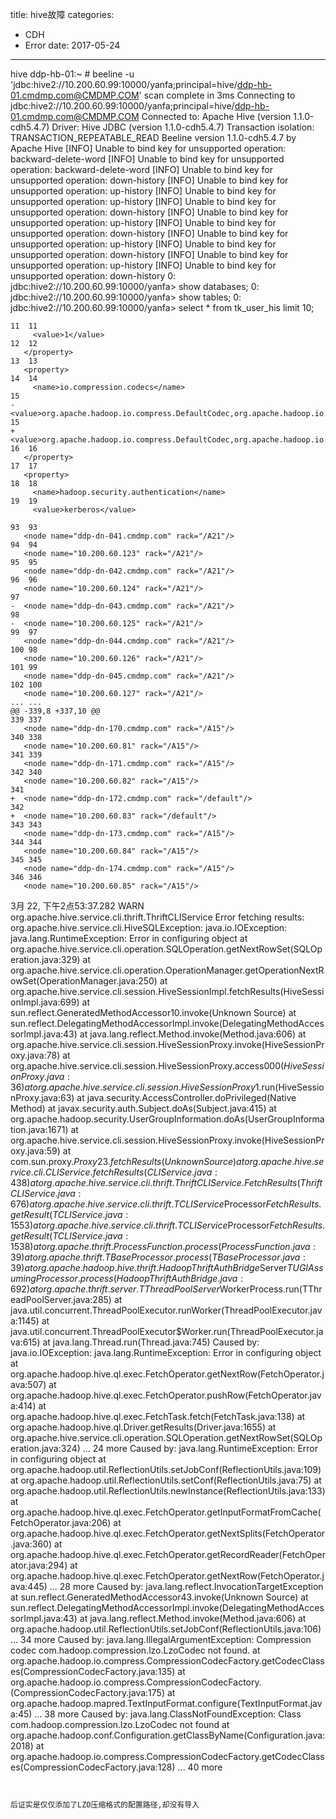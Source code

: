 title: hive故障
categories: 
- CDH
- Error
date: 2017-05-24
---
hive
ddp-hb-01:~ # beeline -u 'jdbc:hive2://10.200.60.99:10000/yanfa;principal=hive/ddp-hb-01.cmdmp.com@CMDMP.COM'
scan complete in 3ms
Connecting to jdbc:hive2://10.200.60.99:10000/yanfa;principal=hive/ddp-hb-01.cmdmp.com@CMDMP.COM
Connected to: Apache Hive (version 1.1.0-cdh5.4.7)
Driver: Hive JDBC (version 1.1.0-cdh5.4.7)
Transaction isolation: TRANSACTION_REPEATABLE_READ
Beeline version 1.1.0-cdh5.4.7 by Apache Hive
[INFO] Unable to bind key for unsupported operation: backward-delete-word
[INFO] Unable to bind key for unsupported operation: backward-delete-word
[INFO] Unable to bind key for unsupported operation: down-history
[INFO] Unable to bind key for unsupported operation: up-history
[INFO] Unable to bind key for unsupported operation: up-history
[INFO] Unable to bind key for unsupported operation: down-history
[INFO] Unable to bind key for unsupported operation: up-history
[INFO] Unable to bind key for unsupported operation: down-history
[INFO] Unable to bind key for unsupported operation: up-history
[INFO] Unable to bind key for unsupported operation: down-history
[INFO] Unable to bind key for unsupported operation: up-history
[INFO] Unable to bind key for unsupported operation: down-history
0: jdbc:hive2://10.200.60.99:10000/yanfa> show databases;
0: jdbc:hive2://10.200.60.99:10000/yanfa> show tables;
0: jdbc:hive2://10.200.60.99:10000/yanfa> select * from tk_user_his limit 10;


```
11	11	
     <value>1</value>
12	12	
   </property>
13	13	
   <property>
14	14	
     <name>io.compression.codecs</name>
15		
-    <value>org.apache.hadoop.io.compress.DefaultCodec,org.apache.hadoop.io.compress.GzipCodec,org.apache.hadoop.io.compress.BZip2Codec,org.apache.hadoop.io.compress.DeflateCodec,org.apache.hadoop.io.compress.SnappyCodec,org.apache.hadoop.io.compress.Lz4Codec</value>
15	
+    <value>org.apache.hadoop.io.compress.DefaultCodec,org.apache.hadoop.io.compress.GzipCodec,org.apache.hadoop.io.compress.BZip2Codec,org.apache.hadoop.io.compress.DeflateCodec,org.apache.hadoop.io.compress.SnappyCodec,org.apache.hadoop.io.compress.Lz4Codec,com.hadoop.compression.lzo.LzoCodec,com.hadoop.compression.lzo.LzopCodec</value>
16	16	
   </property>
17	17	
   <property>
18	18	
     <name>hadoop.security.authentication</name>
19	19	
     <value>kerberos</value>

```

```
93	93	
   <node name="ddp-dn-041.cmdmp.com" rack="/A21"/>
94	94	
   <node name="10.200.60.123" rack="/A21"/>
95	95	
   <node name="ddp-dn-042.cmdmp.com" rack="/A21"/>
96	96	
   <node name="10.200.60.124" rack="/A21"/>
97		
-  <node name="ddp-dn-043.cmdmp.com" rack="/A21"/>
98		
-  <node name="10.200.60.125" rack="/A21"/>
99	97	
   <node name="ddp-dn-044.cmdmp.com" rack="/A21"/>
100	98	
   <node name="10.200.60.126" rack="/A21"/>
101	99	
   <node name="ddp-dn-045.cmdmp.com" rack="/A21"/>
102	100	
   <node name="10.200.60.127" rack="/A21"/>
...	...	
@@ -339,8 +337,10 @@
339	337	
   <node name="ddp-dn-170.cmdmp.com" rack="/A15"/>
340	338	
   <node name="10.200.60.81" rack="/A15"/>
341	339	
   <node name="ddp-dn-171.cmdmp.com" rack="/A15"/>
342	340	
   <node name="10.200.60.82" rack="/A15"/>
341	
+  <node name="ddp-dn-172.cmdmp.com" rack="/default"/>
342	
+  <node name="10.200.60.83" rack="/default"/>
343	343	
   <node name="ddp-dn-173.cmdmp.com" rack="/A15"/>
344	344	
   <node name="10.200.60.84" rack="/A15"/>
345	345	
   <node name="ddp-dn-174.cmdmp.com" rack="/A15"/>
346	346	
   <node name="10.200.60.85" rack="/A15"/>
```     

3月 22, 下午2点53:37.282	WARN	org.apache.hive.service.cli.thrift.ThriftCLIService	
Error fetching results: 
org.apache.hive.service.cli.HiveSQLException: java.io.IOException: java.lang.RuntimeException: Error in configuring object
	at org.apache.hive.service.cli.operation.SQLOperation.getNextRowSet(SQLOperation.java:329)
	at org.apache.hive.service.cli.operation.OperationManager.getOperationNextRowSet(OperationManager.java:250)
	at org.apache.hive.service.cli.session.HiveSessionImpl.fetchResults(HiveSessionImpl.java:699)
	at sun.reflect.GeneratedMethodAccessor10.invoke(Unknown Source)
	at sun.reflect.DelegatingMethodAccessorImpl.invoke(DelegatingMethodAccessorImpl.java:43)
	at java.lang.reflect.Method.invoke(Method.java:606)
	at org.apache.hive.service.cli.session.HiveSessionProxy.invoke(HiveSessionProxy.java:78)
	at org.apache.hive.service.cli.session.HiveSessionProxy.access$000(HiveSessionProxy.java:36)
	at org.apache.hive.service.cli.session.HiveSessionProxy$1.run(HiveSessionProxy.java:63)
	at java.security.AccessController.doPrivileged(Native Method)
	at javax.security.auth.Subject.doAs(Subject.java:415)
	at org.apache.hadoop.security.UserGroupInformation.doAs(UserGroupInformation.java:1671)
	at org.apache.hive.service.cli.session.HiveSessionProxy.invoke(HiveSessionProxy.java:59)
	at com.sun.proxy.$Proxy23.fetchResults(Unknown Source)
	at org.apache.hive.service.cli.CLIService.fetchResults(CLIService.java:438)
	at org.apache.hive.service.cli.thrift.ThriftCLIService.FetchResults(ThriftCLIService.java:676)
	at org.apache.hive.service.cli.thrift.TCLIService$Processor$FetchResults.getResult(TCLIService.java:1553)
	at org.apache.hive.service.cli.thrift.TCLIService$Processor$FetchResults.getResult(TCLIService.java:1538)
	at org.apache.thrift.ProcessFunction.process(ProcessFunction.java:39)
	at org.apache.thrift.TBaseProcessor.process(TBaseProcessor.java:39)
	at org.apache.hadoop.hive.thrift.HadoopThriftAuthBridge$Server$TUGIAssumingProcessor.process(HadoopThriftAuthBridge.java:692)
	at org.apache.thrift.server.TThreadPoolServer$WorkerProcess.run(TThreadPoolServer.java:285)
	at java.util.concurrent.ThreadPoolExecutor.runWorker(ThreadPoolExecutor.java:1145)
	at java.util.concurrent.ThreadPoolExecutor$Worker.run(ThreadPoolExecutor.java:615)
	at java.lang.Thread.run(Thread.java:745)
Caused by: java.io.IOException: java.lang.RuntimeException: Error in configuring object
	at org.apache.hadoop.hive.ql.exec.FetchOperator.getNextRow(FetchOperator.java:507)
	at org.apache.hadoop.hive.ql.exec.FetchOperator.pushRow(FetchOperator.java:414)
	at org.apache.hadoop.hive.ql.exec.FetchTask.fetch(FetchTask.java:138)
	at org.apache.hadoop.hive.ql.Driver.getResults(Driver.java:1655)
	at org.apache.hive.service.cli.operation.SQLOperation.getNextRowSet(SQLOperation.java:324)
	... 24 more
Caused by: java.lang.RuntimeException: Error in configuring object
	at org.apache.hadoop.util.ReflectionUtils.setJobConf(ReflectionUtils.java:109)
	at org.apache.hadoop.util.ReflectionUtils.setConf(ReflectionUtils.java:75)
	at org.apache.hadoop.util.ReflectionUtils.newInstance(ReflectionUtils.java:133)
	at org.apache.hadoop.hive.ql.exec.FetchOperator.getInputFormatFromCache(FetchOperator.java:206)
	at org.apache.hadoop.hive.ql.exec.FetchOperator.getNextSplits(FetchOperator.java:360)
	at org.apache.hadoop.hive.ql.exec.FetchOperator.getRecordReader(FetchOperator.java:294)
	at org.apache.hadoop.hive.ql.exec.FetchOperator.getNextRow(FetchOperator.java:445)
	... 28 more
Caused by: java.lang.reflect.InvocationTargetException
	at sun.reflect.GeneratedMethodAccessor43.invoke(Unknown Source)
	at sun.reflect.DelegatingMethodAccessorImpl.invoke(DelegatingMethodAccessorImpl.java:43)
	at java.lang.reflect.Method.invoke(Method.java:606)
	at org.apache.hadoop.util.ReflectionUtils.setJobConf(ReflectionUtils.java:106)
	... 34 more
Caused by: java.lang.IllegalArgumentException: Compression codec com.hadoop.compression.lzo.LzoCodec not found.
	at org.apache.hadoop.io.compress.CompressionCodecFactory.getCodecClasses(CompressionCodecFactory.java:135)
	at org.apache.hadoop.io.compress.CompressionCodecFactory.<init>(CompressionCodecFactory.java:175)
	at org.apache.hadoop.mapred.TextInputFormat.configure(TextInputFormat.java:45)
	... 38 more
Caused by: java.lang.ClassNotFoundException: Class com.hadoop.compression.lzo.LzoCodec not found
	at org.apache.hadoop.conf.Configuration.getClassByName(Configuration.java:2018)
	at org.apache.hadoop.io.compress.CompressionCodecFactory.getCodecClasses(CompressionCodecFactory.java:128)
	... 40 more


```


后证实是仅仅添加了LZO压缩格式的配置路径,却没有导入
